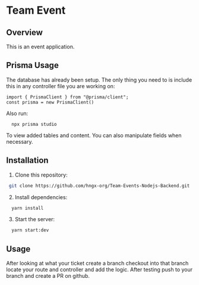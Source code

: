 # Team Event
## Overview
This is an event application.

## Prisma Usage
The database has already been setup. The only thing you need to is include this in any controller file you are working on:
```
import { PrismaClient } from "@prisma/client";
const prisma = new PrismaClient()
```

Also run:
```
  npx prisma studio
```
To view added tables and content. You can also manipulate fields when necessary.

## Installation
1. Clone this repository:
```bash
 git clone https://github.com/hngx-org/Team-Events-Nodejs-Backend.git
```
2. Install dependencies:
```bash
  yarn install
```
3. Start the server:
  ```bash
    yarn start:dev
  ```

## Usage
After looking at what your ticket create a branch checkout into that branch locate your route and controller and add the logic. After testing push to your branch and create a PR on github. 